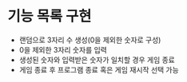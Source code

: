 # 기능 목록 구현
- 랜덤으로 3자리 수 생성(0을 제외한 숫자로 구성)
- 0을 제외한 3자리 숫자를 입력
- 생성된 숫자와 입력받은 숫자가 일치할 경우 게임 종료
- 게임 종료 후 프로그램 종료 혹은 게임 재시작 선택 가능